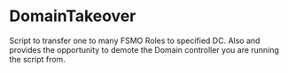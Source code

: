 # DomainTakeover
Script to transfer one to many FSMO Roles to specified DC.  Also and provides the opportunity to demote the Domain controller you are running the script from.
